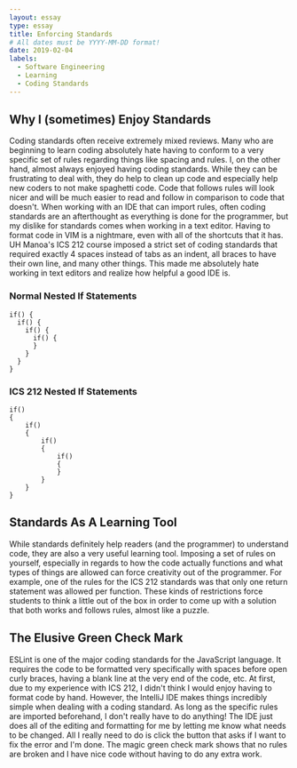 ```yaml
---
layout: essay
type: essay
title: Enforcing Standards
# All dates must be YYYY-MM-DD format!
date: 2019-02-04
labels:
  - Software Engineering
  - Learning
  - Coding Standards
---
```


## Why I (sometimes) Enjoy Standards
Coding standards often receive extremely mixed reviews. Many who are beginning to learn coding absolutely hate having to conform to a very specific set of rules regarding things like spacing and rules. I, on the other hand, almost always enjoyed having coding standards. While they can be frustrating to deal with, they do help to clean up code and especially help new coders to not make spaghetti code. Code that follows rules will look nicer and will be much easier to read and follow in comparison to code that doesn't. 
When working with an IDE that can import rules, often coding standards are an afterthought as everything is done for the programmer, but my dislike for standards comes when working in a text editor. Having to format code in VIM is a nightmare, even with all of the shortcuts that it has. UH Manoa's ICS 212 course imposed a strict set of coding standards that required exactly 4 spaces instead of tabs as an indent, all braces to have their own line, and many other things. This made me absolutely hate working in text editors and realize how helpful a good IDE is.

### Normal Nested If Statements
```
if() {
  if() {
    if() {
      if() {
      }
    }
  }
}
```
### ICS 212 Nested If Statements
```
if()
{
    if()
    {
        if()
        {
            if()
            {
            }
        }
    }
}
```


## Standards As A Learning Tool
While standards definitely help readers (and the programmer) to understand code, they are also a very useful learning tool. Imposing a set of rules on yourself, especially in regards to how the code actually functions and what types of things are allowed can force creativity out of the programmer. For example, one of the rules for the ICS 212 standards was that only one return statement was allowed per function. These kinds of restrictions force students to think a little out of the box in order to come up with a solution that both works and follows rules, almost like a puzzle.

## The Elusive Green Check Mark
ESLint is one of the major coding standards for the JavaScript language. It requires the code to be formatted very specifically with spaces before open curly braces, having a blank line at the very end of the code, etc. At first, due to my experience with ICS 212, I didn't think I would enjoy having to format code by hand. However, the IntelliJ IDE makes things incredibly simple when dealing with a coding standard. As long as the specific rules are imported beforehand, I don't really have to do anything! The IDE just does all of the editing and formatting for me by letting me know what needs to be changed. All I really need to do is click the button that asks if I want to fix the error and I'm done. The magic green check mark shows that no rules are broken and I have nice code without having to do any extra work.
